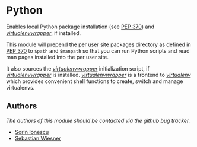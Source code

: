 Python
======

Enables local Python package installation (see [PEP 370][1]) and
[_virtualenvwrapper_][2], if installed.

This module will prepend the per user site packages directory as defined in [PEP
370][1] to `$path` and `$manpath` so that you can run Python scripts and read
man pages installed into the per user site.

It also sources the [_virtualenvwrapper_][2] initialization script, if
[_virtualenvwrapper_][2] is installed.  [_virtualenvwrapper_][2] is a frontend
to [_virtualenv_][3] which provides convenient shell functions to create, switch
and manage virtualenvs.

Authors
-------

*The authors of this module should be contacted via the github bug tracker.*

 - [Sorin Ionescu](/sorin-ionescu)
 - [Sebastian Wiesner](/lunaryorn)

[1]: http://www.python.org/dev/peps/pep-0370/
[2]: http://www.doughellmann.com/projects/virtualenvwrapper/
[3]: http://pypi.python.org/pypi/virtualenv
